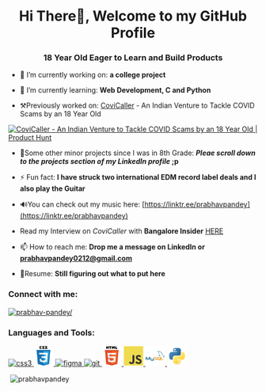 <h1  align="center">Hi There👋, Welcome to my GitHub Profile</h1>

<h3  align="center">18 Year Old Eager to Learn and Build Products</h3>

- 🔭 I’m currently working on: **a college project**

- 🌱 I’m currently learning: **Web Development, C and Python**

- ⚒️Previously worked on: [CoviCaller](https://www.covicaller.com/) - An Indian Venture to Tackle COVID Scams by an 18 Year Old

<a href="https://www.producthunt.com/posts/covicaller?utm_source=badge-featured&utm_medium=badge&utm_souce=badge-covicaller" target="_blank"><img src="https://api.producthunt.com/widgets/embed-image/v1/featured.svg?post_id=303156&theme=light" alt="CoviCaller - An Indian Venture to Tackle COVID Scams by an 18 Year Old | Product Hunt" style="width: 230px; height: 54px;" width="230" height="54" /></a>
 

- 📍Some other minor projects since I was in 8th Grade: **_Pleae scroll down to the projects section of my LinkedIn profile_ ;p**

- ⚡ Fun fact: **I have struck two international EDM record label deals and I also play the Guitar**

- 🔊You can check out my music here: [https://linktr.ee/prabhavpandey](https://linktr.ee/prabhavpandey)

- Read my Interview on _CoviCaller_ with **Bangalore Insider** [HERE](https://www.bangaloreinsider.com/covicaller/)

- 📫 How to reach me: **Drop me a message on LinkedIn or prabhavpandey0212@gmail.com**

- 📜Resume: **Still figuring out what to put here**

<h3  align="">Connect with me:</h3>

<p  align="left">

<a  href="https://linkedin.com/in/prabhav-pandey/"  target="blank"><img  align="center"  src="https://raw.githubusercontent.com/rahuldkjain/github-profile-readme-generator/master/src/images/icons/Social/linked-in-alt.svg"  alt="prabhav-pandey/"  height="30"  width="40" /></a>

</p>

<h3  align="left">Languages and Tools:</h3>

<p  align="left">  <a  href="https://www.w3schools.com/REACT/react_intro.asp"  target="_blank"> <img  src="https://logos-download.com/wp-content/uploads/2016/09/React_logo_wordmark.png"  alt="css3"  width="120"  height="40"/> </a><a  href="https://www.w3schools.com/css/"  target="_blank"> <img  src="https://raw.githubusercontent.com/devicons/devicon/master/icons/css3/css3-original-wordmark.svg"  alt="css3"  width="40"  height="40"/> </a> <a  href="https://www.figma.com/"  target="_blank"> <img  src="https://www.vectorlogo.zone/logos/figma/figma-icon.svg"  alt="figma"  width="40"  height="40"/> </a> <a  href="https://git-scm.com/"  target="_blank"> <img  src="https://www.vectorlogo.zone/logos/git-scm/git-scm-icon.svg"  alt="git"  width="40"  height="40"/> </a> <a  href="https://www.w3.org/html/"  target="_blank"> <img  src="https://raw.githubusercontent.com/devicons/devicon/master/icons/html5/html5-original-wordmark.svg"  alt="html5"  width="40"  height="40"/> </a> <a  href="https://developer.mozilla.org/en-US/docs/Web/JavaScript"  target="_blank"> <img  src="https://raw.githubusercontent.com/devicons/devicon/master/icons/javascript/javascript-original.svg"  alt="javascript"  width="40"  height="40"/> </a> <a  href="https://www.mysql.com/"  target="_blank"> <img  src="https://raw.githubusercontent.com/devicons/devicon/master/icons/mysql/mysql-original-wordmark.svg"  alt="mysql"  width="40"  height="40"/> </a> <a  href="https://www.python.org"  target="_blank"> <img  src="https://raw.githubusercontent.com/devicons/devicon/master/icons/python/python-original.svg"  alt="python"  width="40"  height="40"/> </a> </p>

<p>&nbsp;<img  align="center"  src="https://github-readme-stats.vercel.app/api?username=prabhavpandey&show_icons=true&theme=tokyonight&locale=en"  alt="prabhavpandey" /></p>
